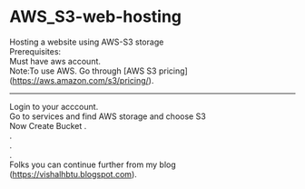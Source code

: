 # AWS_S3-web-hosting
Hosting a website using AWS-S3 storage<br>
Prerequisites:<br>
Must have aws account.<br>
Note:To use AWS. Go through [AWS S3 pricing] (https://aws.amazon.com/s3/pricing/).<br>
***
Login to your acccount.<br>
Go to services and find AWS storage and choose S3<br>
Now Create Bucket
.<br>
.<br>
.<br>
.<br>
Folks you can continue further from my blog (https://vishalhbtu.blogspot.com).
